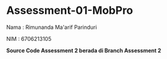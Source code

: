 # Assessment-01-MobPro

Nama : Rimunanda Ma'arif Parinduri

NIM : 6706213105

**Source Code Assessment 2 berada di Branch Assessment 2**

